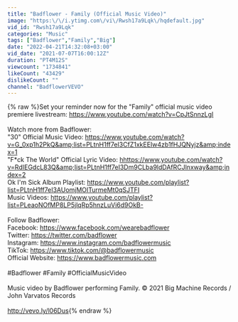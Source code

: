 ```yaml
---
title: "Badflower - Family (Official Music Video)"
image: "https:\/\/i.ytimg.com\/vi\/Rwsh17a9Lqk\/hqdefault.jpg"
vid_id: "Rwsh17a9Lqk"
categories: "Music"
tags: ["Badflower","Family","Big"]
date: "2022-04-21T14:32:08+03:00"
vid_date: "2021-07-07T16:00:12Z"
duration: "PT4M12S"
viewcount: "1734841"
likeCount: "43429"
dislikeCount: ""
channel: "BadflowerVEVO"
---
```

{% raw %}Set your reminder now for the &quot;Family&quot; official music video premiere livestream: <a rel="nofollow" target="blank" href="https://www.youtube.com/watch?v=CpJtSnnzLgI">https://www.youtube.com/watch?v=CpJtSnnzLgI</a> <br /><br />Watch more from Badflower: <br />&quot;30&quot; Official Music Video: <a rel="nofollow" target="blank" href="https://www.youtube.com/watch?v=G_0xp1h2PkQ&amp;list=PLtnH1ff7eI3CfZ1xkEEIw4zb1fHJQNyjz&amp;index=1">https://www.youtube.com/watch?v=G_0xp1h2PkQ&amp;list=PLtnH1ff7eI3CfZ1xkEEIw4zb1fHJQNyjz&amp;index=1</a><br />&quot;F*ck The World&quot; Official Lyric Video: <a rel="nofollow" target="blank" href="hhttps://www.youtube.com/watch?v=RdIEGdcL83Q&amp;list=PLtnH1ff7eI3Dm9CLba9ldDAfRCJlnxway&amp;index=2">hhttps://www.youtube.com/watch?v=RdIEGdcL83Q&amp;list=PLtnH1ff7eI3Dm9CLba9ldDAfRCJlnxway&amp;index=2</a><br />Ok I'm Sick Album Playlist: <a rel="nofollow" target="blank" href="https://www.youtube.com/playlist?list=PLtnH1ff7eI3AUomjMOITurmeMt0qSJTFI">https://www.youtube.com/playlist?list=PLtnH1ff7eI3AUomjMOITurmeMt0qSJTFI</a><br />Music Videos: <a rel="nofollow" target="blank" href="https://www.youtube.com/playlist?list=PLeaoNOfMP8LP5jlqRp5hnzLuVi6d9OkB-">https://www.youtube.com/playlist?list=PLeaoNOfMP8LP5jlqRp5hnzLuVi6d9OkB-</a><br /><br />Follow Badflower: <br />Facebook: <a rel="nofollow" target="blank" href="https://www.facebook.com/wearebadflower">https://www.facebook.com/wearebadflower</a><br />Twitter: <a rel="nofollow" target="blank" href="https://twitter.com/badflower">https://twitter.com/badflower</a><br />Instagram: <a rel="nofollow" target="blank" href="https://www.instagram.com/badflowermusic">https://www.instagram.com/badflowermusic</a><br />TikTok: <a rel="nofollow" target="blank" href="https://www.tiktok.com/@badflowermusic">https://www.tiktok.com/@badflowermusic</a><br />Official Website: <a rel="nofollow" target="blank" href="https://www.badflowermusic.com">https://www.badflowermusic.com</a><br /><br />#Badflower #Family #OfficialMusicVideo<br /><br />Music video by Badflower performing Family. © 2021 Big Machine Records / John Varvatos Records<br /><br /><a rel="nofollow" target="blank" href="http://vevo.ly/l06Dus">http://vevo.ly/l06Dus</a>{% endraw %}
